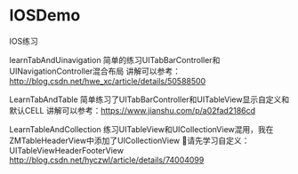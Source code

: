 # IOSDemo
IOS练习


learnTabAndUinavigation
简单的练习UITabBarController和UINavigationController混合布局
讲解可以参考：http://blog.csdn.net/hwe_xc/article/details/50588500

LearnTabAndTable
简单练习了UITabBarController和UITableView显示自定义和默认CELL
讲解可以参考：https://www.jianshu.com/p/a02fad2186cd

LearnTableAndCollection
练习UITableView和UICollectionView混用，我在ZMTableHeaderView中添加了UICollectionView
请先学习自定义：UITableViewHeaderFooterView
http://blog.csdn.net/hyczwl/article/details/74004099
